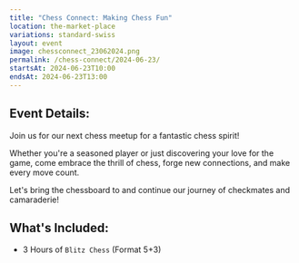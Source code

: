 ```yaml
---
title: "Chess Connect: Making Chess Fun"
location: the-market-place
variations: standard-swiss
layout: event
image: chessconnect_23062024.png
permalink: /chess-connect/2024-06-23/
startsAt: 2024-06-23T10:00
endsAt: 2024-06-23T13:00
---
```

## Event Details:

Join us for our next chess meetup for a fantastic chess
spirit!

Whether you're a seasoned player or just discovering your love
for the game, come embrace the thrill of chess, forge new connections, and
make every move count. 

Let's bring the chessboard to and continue our
journey of checkmates and camaraderie!

## What's Included:
- 3 Hours of `Blitz Chess` (Format 5+3)